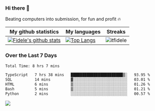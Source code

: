 ### Hi there 👋
<p>Beating computers into submission, for fun and profit 🔥</p>

|My github statistics|My languages|Streaks|
|-|-|-|
|[![Fidele's github stats](https://github-readme-stats.vercel.app/api?username=itfidele&count_private=true&show_icons=true&theme=dark&hide_title=true)](https://github.com/itfidele)|[![Top Langs](https://github-readme-stats.vercel.app/api/top-langs/?username=itfidele&show_icons=true&langs_count=8&theme=dark&layout=compact&hide_title=true)](https://github.com/itfidele)|![itfidele](https://github-readme-streak-stats.herokuapp.com/?user=itfidele&theme=dark)

### Over the Last 7 Days
<!--START_SECTION:waka-->

```txt
Total Time: 8 hrs 7 mins

TypeScript   7 hrs 38 mins   ███████████████████████▒░   93.95 %
SQL          14 mins         ▓░░░░░░░░░░░░░░░░░░░░░░░░   03.01 %
HTML         6 mins          ▒░░░░░░░░░░░░░░░░░░░░░░░░   01.26 %
Bash         5 mins          ▒░░░░░░░░░░░░░░░░░░░░░░░░   01.21 %
Python       2 mins          ░░░░░░░░░░░░░░░░░░░░░░░░░   00.57 %
```

<!--END_SECTION:waka-->



![](https://komarev.com/ghpvc/?username=itfidele)
